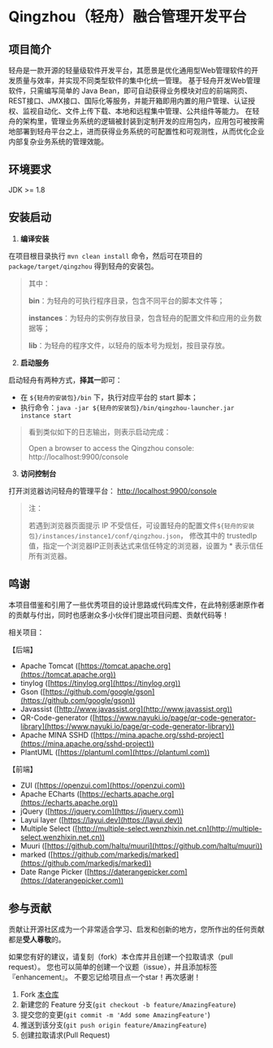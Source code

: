 # Qingzhou（轻舟）融合管理开发平台

## 项目简介

轻舟是一款开源的轻量级软件开发平台，其愿景是优化通用型Web管理软件的开发质量与效率，并实现不同类型软件的集中化统一管理。
基于轻舟开发Web管理软件，只需编写简单的 Java
Bean，即可自动获得业务模块对应的前端网页、REST接口、JMX接口、国际化等服务，并能开箱即用内置的用户管理、认证授权、监视自动化、文件上传下载、本地和远程集中管理、公共组件等能力。
在轻舟的架构里，管理业务系统的逻辑被封装到定制开发的应用包内，应用包可被按需地部署到轻舟平台之上，进而获得业务系统的可配置性和可观测性，从而优化企业内部复杂业务系统的管理效能。

## 环境要求

JDK >= 1.8

## 安装启动

1. **编译安装**

在项目根目录执行 `mvn clean install` 命令，然后可在项目的 `package/target/qingzhou` 得到轻舟的安装包。
> 其中：
>
> **bin**：为轻舟的可执行程序目录，包含不同平台的脚本文件等；
>
> **instances**：为轻舟的实例存放目录，包含轻舟的配置文件和应用的业务数据等；
>
> **lib**：为轻舟的程序文件，以轻舟的版本号为规划，按目录存放。

2. **启动服务**

启动轻舟有两种方式，**择其一**即可：

- 在 `${轻舟的安装包}/bin` 下，执行对应平台的 start 脚本；
- 执行命令：`java -jar ${轻舟的安装包}/bin/qingzhou-launcher.jar instance start`

> 看到类似如下的日志输出，则表示启动完成：
>
> Open a browser to access the Qingzhou console: http://localhost:9900/console

3. **访问控制台**

打开浏览器访问轻舟的管理平台：
[http://localhost:9900/console](http://localhost:9900/console)

> 注：
>
> 若遇到浏览器页面提示 IP 不受信任，可设置轻舟的配置文件`${轻舟的安装包}/instances/instance1/conf/qingzhou.json`，
> 修改其中的 trustedIp 值，指定一个浏览器IP正则表达式来信任特定的浏览器，设置为 * 表示信任所有浏览器。

## 鸣谢

本项目借鉴和引用了一些优秀项目的设计思路或代码库文件，在此特别感谢原作者的贡献与付出，同时也感谢众多小伙伴们提出项目问题、贡献代码等！

相关项目：

【后端】

+ Apache Tomcat ([https://tomcat.apache.org](https://tomcat.apache.org))
+ tinylog ([https://tinylog.org](https://tinylog.org))
+ Gson ([https://github.com/google/gson](https://github.com/google/gson))
+ Javassist ([http://www.javassist.org](http://www.javassist.org))
+ QR-Code-generator ([https://www.nayuki.io/page/qr-code-generator-library](https://www.nayuki.io/page/qr-code-generator-library))
+ Apache MINA SSHD ([https://mina.apache.org/sshd-project](https://mina.apache.org/sshd-project))
+ PlantUML ([https://plantuml.com](https://plantuml.com))

【前端】

+ ZUI ([https://openzui.com](https://openzui.com))
+ Apache ECharts ([https://echarts.apache.org](https://echarts.apache.org))
+ jQuery ([https://jquery.com](https://jquery.com))
+ Layui layer ([https://layui.dev](https://layui.dev))
+ Multiple Select ([http://multiple-select.wenzhixin.net.cn](http://multiple-select.wenzhixin.net.cn))
+ Muuri ([https://github.com/haltu/muuri](https://github.com/haltu/muuri))
+ marked ([https://github.com/markedjs/marked](https://github.com/markedjs/marked))
+ Date Range Picker ([https://daterangepicker.com](https://daterangepicker.com))

## 参与贡献

贡献让开源社区成为一个非常适合学习、启发和创新的地方，您所作出的任何贡献都是**受人尊敬**的。

如果您有好的建议，请复刻（fork）本仓库并且创建一个拉取请求（pull request）。
您也可以简单的创建一个议题（issue），并且添加标签『enhancement』。 不要忘记给项目点一个star！再次感谢！

1. Fork [本仓库](https://gitee.com/openeuler/qingzhou)
2. 新建您的 Feature 分支(`git checkout -b feature/AmazingFeature`)
3. 提交您的变更(`git commit -m 'Add some AmazingFeature'`)
4. 推送到该分支(`git push origin feature/AmazingFeature`)
5. 创建拉取请求(Pull Request)
